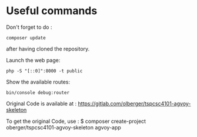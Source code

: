 # Useful commands

Don't forget to do :

`composer update`

after having cloned the repository.

Launch the web page:

`php -S "[::0]":8000 -t public`

Show the available routes:

`bin/console debug:router`

Original Code is available at :
https://gitlab.com/olberger/tspcsc4101-agvoy-skeleton

To get the original Code, use :
 $ composer create-project oberger/tspcsc4101-agvoy-skeleton agvoy-app
